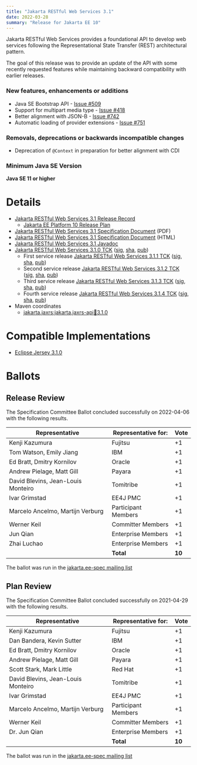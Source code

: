 ```yaml
---
title: "Jakarta RESTful Web Services 3.1"
date: 2022-03-28
summary: "Release for Jakarta EE 10"
---
```

Jakarta RESTful Web Services provides a foundational API to develop web services following the Representational
State Transfer (REST) architectural pattern.

The goal of this release was to provide an update of the API with some recently requested features while maintaining 
backward compatibility with earlier releases.
  
### New features, enhancements or additions
<!-- List here -->
* Java SE Bootstrap API - [Issue #509](https://github.com/eclipse-ee4j/jaxrs-api/issues/509)
* Support for multipart media type - [Issue #418](https://github.com/eclipse-ee4j/jaxrs-api/issues/418)
* Better alignment with JSON-B - [Issue #742](https://github.com/eclipse-ee4j/jaxrs-api/issues/742)
* Automatic loading of provider extensions - [Issue #751](https://github.com/eclipse-ee4j/jaxrs-api/issues/751)

### Removals, deprecations or backwards incompatible changes
<!-- List here -->
* Deprecation of `@Context` in preparation for better alignment with CDI

### Minimum Java SE Version
<!-- Specify the minimum required Java SE version for this specification -->
**Java SE 11 or higher**

# Details

* [Jakarta RESTful Web Services 3.1 Release Record](https://projects.eclipse.org/projects/ee4j.jaxrs/releases/3.1.0)
    * [Jakarta EE Platform 10 Release Plan](https://eclipse-ee4j.github.io/jakartaee-platform/jakartaee10/JakartaEE10#jakarta-ee-10-release-plan)
* [Jakarta RESTful Web Services 3.1 Specification Document](./jakarta-restful-ws-spec-3.1.pdf) (PDF)
* [Jakarta RESTful Web Services 3.1 Specification Document](./jakarta-restful-ws-spec-3.1.html) (HTML)
* [Jakarta RESTful Web Services 3.1 Javadoc](./apidocs)
* [Jakarta RESTful Web Services 3.1.0 TCK](https://download.eclipse.org/jakartaee/restful-ws/3.1/jakarta-restful-ws-tck-3.1.0.zip)  ([sig](https://download.eclipse.org/jakartaee/restful-ws/3.1/jakarta-restful-ws-tck-3.1.0.zip.sig),  [sha](https://download.eclipse.org/jakartaee/restful-ws/3.1/jakarta-restful-ws-tck-3.1.0.zip.sha256),  [pub](https://jakarta.ee/specifications/jakartaee-spec-committee.pub))
   * First service release [Jakarta RESTful Web Services 3.1.1 TCK](https://download.eclipse.org/jakartaee/restful-ws/3.1/jakarta-restful-ws-tck-3.1.1.zip)  ([sig](https://download.eclipse.org/jakartaee/restful-ws/3.1/jakarta-restful-ws-tck-3.1.1.zip.sig),  [sha](https://download.eclipse.org/jakartaee/restful-ws/3.1/jakarta-restful-ws-tck-3.1.1.zip.sha256),  [pub](https://jakarta.ee/specifications/jakartaee-spec-committee.pub))
   * Second service release [Jakarta RESTful Web Services 3.1.2 TCK](https://download.eclipse.org/jakartaee/restful-ws/3.1/jakarta-restful-ws-tck-3.1.2.zip)  ([sig](https://download.eclipse.org/jakartaee/restful-ws/3.1/jakarta-restful-ws-tck-3.1.2.zip.sig),  [sha](https://download.eclipse.org/jakartaee/restful-ws/3.1/jakarta-restful-ws-tck-3.1.2.zip.sha256),  [pub](https://jakarta.ee/specifications/jakartaee-spec-committee.pub))
   * Third service release [Jakarta RESTful Web Services 3.1.3 TCK](https://download.eclipse.org/jakartaee/restful-ws/3.1/jakarta-restful-ws-tck-3.1.3.zip)  ([sig](https://download.eclipse.org/jakartaee/restful-ws/3.1/jakarta-restful-ws-tck-3.1.3.zip.sig),  [sha](https://download.eclipse.org/jakartaee/restful-ws/3.1/jakarta-restful-ws-tck-3.1.3.zip.sha256),  [pub](https://jakarta.ee/specifications/jakartaee-spec-committee.pub))
   * Fourth service release [Jakarta RESTful Web Services 3.1.4 TCK](https://download.eclipse.org/jakartaee/restful-ws/3.1/jakarta-restful-ws-tck-3.1.4.zip)  ([sig](https://download.eclipse.org/jakartaee/restful-ws/3.1/jakarta-restful-ws-tck-3.1.4.zip.sig),  [sha](https://download.eclipse.org/jakartaee/restful-ws/3.1/jakarta-restful-ws-tck-3.1.4.zip.sha256),  [pub](https://jakarta.ee/specifications/jakartaee-spec-committee.pub))
* Maven coordinates
    * [jakarta.jaxrs:jakarta.jaxrs-api:jar:3.1.0](https://search.maven.org/artifact/jakarta.ws.rs/jakarta.ws.rs-api/3.1.0/jar)

# Compatible Implementations

* [Eclipse Jersey 3.1.0](https://eclipse-ee4j.github.io/jersey/download.html)

# Ballots

## Release Review

The Specification Committee Ballot concluded successfully on 2022-04-06 with the following results.

| Representative                                 | Representative for: | Vote   |
|------------------------------------------------|---------------------|--------|
| Kenji Kazumura                                 | Fujitsu             |    +1  |
| Tom Watson, Emily Jiang                        | IBM                 |    +1  |
| Ed Bratt, Dmitry Kornilov                      | Oracle              |    +1  |
| Andrew Pielage, Matt Gill                      | Payara              |    +1  |
| David Blevins, Jean-Louis Monteiro             | Tomitribe           |    +1  |
| Ivar Grimstad                                  | EE4J PMC            |    +1  |
| Marcelo Ancelmo, Martijn Verburg               | Participant Members |    +1  |
| Werner Keil                                    | Committer Members   |    +1  |
| Jun Qian                                       | Enterprise Members  |    +1  |
| Zhai Luchao                                    | Enterprise Members  |    +1  |
|                                                | **Total**           | **10** |

The ballot was run in the [jakarta.ee-spec mailing list](https://www.eclipse.org/lists/jakarta.ee-spec/msg02318.html)

## Plan Review

The Specification Committee Ballot concluded successfully on 2021-04-29 with the following results.

| Representative                                 | Representative for: |  Vote   |
|------------------------------------------------|---------------------|---------|
| Kenji Kazumura                                 | Fujitsu             |   +1    |
| Dan Bandera, Kevin Sutter                      | IBM                 |   +1    |
| Ed Bratt, Dmitry Kornilov                      | Oracle              |   +1    |
| Andrew Pielage, Matt Gill                      | Payara              |   +1    |
| Scott Stark, Mark Little                       | Red Hat             |   +1    |
| David Blevins, Jean-Louis Monteiro             | Tomitribe           |   +1    |
| Ivar Grimstad                                  | EE4J PMC            |   +1    |
| Marcelo Ancelmo, Martijn Verburg               | Participant Members |   +1    |
| Werner Keil                                    | Committer Members   |   +1    |
| Dr. Jun Qian                                   | Enterprise Members  |   +1    |
|                                                | **Total**           | **10**  |

The ballot was run in the [jakarta.ee-spec mailing list](https://www.eclipse.org/lists/jakarta.ee-spec/msg01533.html)
